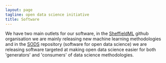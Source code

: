 ```yaml
---
layout: page
tagline: open data science initiative
title: Software
---
```


We have two main outlets for our software, in the [SheffieldML](https://github.com/SheffieldML/) github organisation we are mainly releasing new machine learning methodologies and in the [SODS](https://github.com/sods/) repository (software for open data science) we are releasing software targeted at making open data science easier for both 'generators' and 'consumers' of data science methodologies.

